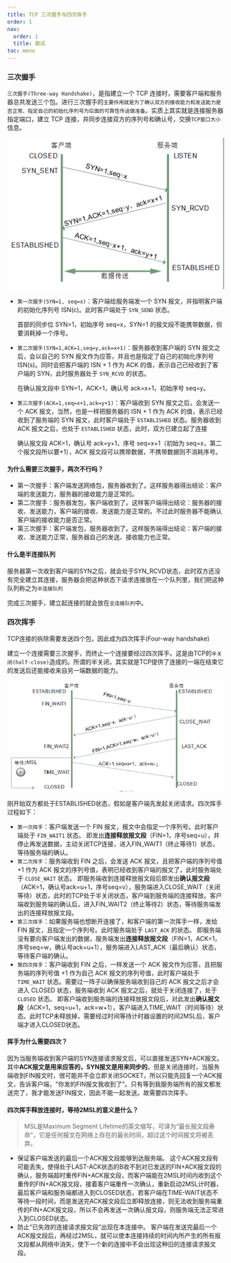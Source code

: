 ```yaml
---
title: TCP 三次握手与四次挥手
order: 1
nav:
  order: 1
  title: 面试
toc: menu
---
```


### 三次握手

`三次握手(Three-way Handshake)`，是指建立一个 TCP 连接时，需要客户端和服务器总共发送三个包。进行三次握手的`主要作用就是为了确认双方的接收能力和发送能力是否正常、指定自己的初始化序列号为后面的可靠性传送做准备`。实质上其实就是连接服务器指定端口，建立 TCP 连接，并同步连接双方的序列号和确认号，交换`TCP窗口大小`信息。

<img src="../images/tcp_connect.png" />

- `第一次握手(SYN=1, seq=x)`：客户端给服务端发一个 SYN 报文，并指明客户端的初始化序列号 ISN(c)。此时客户端处于 `SYN_SEND` 状态。

  首部的同步位 SYN=1，初始序号 seq=x，SYN=1 的报文段不能携带数据，但要消耗掉一个序号。

- `第二次握手(SYN=1,ACK=1,seq=y,ack=x+1)`：服务器收到客户端的 SYN 报文之后，会以自己的 SYN 报文作为应答，并且也是指定了自己的初始化序列号 ISN(s)。同时会把客户端的 ISN + 1 作为 ACK 的值，表示自己已经收到了客户端的 SYN，此时服务器处于 `SYN_RCVD` 的状态。

  在确认报文段中 SYN=1，ACK=1，确认号 ack=x+1，初始序号 seq=y。

- `第三次握手(ACK=1,seq=x+1,ack=y+1)`：客户端收到 SYN 报文之后，会发送一个 ACK 报文，当然，也是一样把服务器的 ISN + 1 作为 ACK 的值，表示已经收到了服务端的 SYN 报文，此时客户端处于 `ESTABLISHED` 状态。服务器收到 ACK 报文之后，也处于 `ESTABLISHED` 状态，此时，双方已建立起了连接

  确认报文段 ACK=1，确认号 ack=y+1，序号 seq=x+1（初始为 seq=x，第二个报文段所以要+1），ACK 报文段可以携带数据，不携带数据则不消耗序号。

#### 为什么需要三次握手，两次不行吗？

- 第一次握手：客户端发送网络包，服务器收到了。这样服务器得出结论：客户端的发送能力，服务器的接收能力是正常的。
- 第二次握手：服务器发包，客户端收到了。这样客户端得出结论：服务器的接收、发送能力，客户端的接收、发送能力是正常的。不过此时服务器不能确认客户端的接收能力是否正常。
- 第三次握手：客户端发包，服务器收到了。这样服务端得出结论：客户端的接收、发送能力正常，服务器自己的发送、接收能力也正常。

#### 什么是半连接队列

服务器第一次收到客户端的SYN之后，就会处于SYN_RCVD状态，此时双方还没有完全建立其连接，服务器会把这种状态下请求连接放在一个队列里，我们把这种队列称之为`半连接队列`

完成三次握手，建立起连接的就会放在`全连接队列`中。

### 四次挥手

TCP连接的拆除需要发送四个包，因此成为四次挥手(Four-way handshake)

建立一个连接需要三次握手，而终止一个连接要经过四次挥手。这是由TCP的`半关闭(half-close)`造成的。所谓的半关闭，其实就是TCP提供了连接的一端在结束它的发送后还能接收来自另一端数据的能力。

<img src="../images/tcp_handshake.png"/>

刚开始双方都处于ESTABLISHED状态，假如是客户端先发起关闭请求。四次挥手过程如下：

- `第一次挥手`：客户端发送一个 FIN 报文，报文中会指定一个序列号。此时客户端处于 `FIN_WAIT1` 状态。 即发出**连接释放报文段**（FIN=1，序号seq=u），并停止再发送数据，主动关闭TCP连接，进入FIN_WAIT1（终止等待1）状态，等待服务端的确认。
- `第二次挥手`：服务端收到 FIN 之后，会发送 ACK 报文，且把客户端的序列号值 +1 作为 ACK 报文的序列号值，表明已经收到客户端的报文了，此时服务端处于 `CLOSE_WAIT` 状态。 即服务端收到连接释放报文段后即发出**确认报文段**（ACK=1，确认号ack=u+1，序号seq=v），服务端进入CLOSE_WAIT（关闭等待）状态，此时的TCP处于半关闭状态，客户端到服务端的连接释放。客户端收到服务端的确认后，进入FIN_WAIT2（终止等待2）状态，等待服务端发出的连接释放报文段。
- `第三次挥手`：如果服务端也想断开连接了，和客户端的第一次挥手一样，发给 FIN 报文，且指定一个序列号。此时服务端处于 `LAST_ACK` 的状态。 即服务端没有要向客户端发出的数据，服务端发出**连接释放报文段**（FIN=1，ACK=1，序号seq=w，确认号ack=u+1），服务端进入LAST_ACK（最后确认）状态，等待客户端的确认。
- `第四次挥手`：客户端收到 FIN 之后，一样发送一个 ACK 报文作为应答，且把服务端的序列号值 +1 作为自己 ACK 报文的序列号值，此时客户端处于 `TIME_WAIT` 状态。需要过一阵子以确保服务端收到自己的 ACK 报文之后才会进入 CLOSED 状态，服务端收到 ACK 报文之后，就处于关闭连接了，处于 `CLOSED` 状态。 即客户端收到服务端的连接释放报文段后，对此发出**确认报文段**（ACK=1，seq=u+1，ack=w+1），客户端进入TIME_WAIT（时间等待）状态。此时TCP未释放掉，需要经过时间等待计时器设置的时间2MSL后，客户端才进入CLOSED状态。

#### 挥手为什么需要四次？

因为当服务端收到客户端的SYN连接请求报文后，可以直接发送SYN+ACK报文。其中**ACK报文是用来应答的，SYN报文是用来同步的**。但是关闭连接时，当服务端收到FIN报文时，很可能并不会立即关闭SOCKET，所以只能先回复一个ACK报文，告诉客户端，"你发的FIN报文我收到了"。只有等到我服务端所有的报文都发送完了，我才能发送FIN报文，因此不能一起发送。故需要四次挥手。

#### 四次挥手释放连接时，等待2MSL的意义是什么？

>MSL是Maximum Segment Lifetime的英文缩写，可译为“最长报文段寿命”，它是任何报文在网络上存在的最长时间，超过这个时间报文将被丢弃。

- 保证客户端发送的最后一个ACK报文段能够到达服务端。 这个ACK报文段有可能丢失，使得处于LAST-ACK状态的B收不到对已发送的FIN+ACK报文段的确认，服务端超时重传FIN+ACK报文段，而客户端能在2MSL时间内收到这个重传的FIN+ACK报文段，接着客户端重传一次确认，重新启动2MSL计时器，最后客户端和服务端都进入到CLOSED状态，若客户端在TIME-WAIT状态不等待一段时间，而是发送完ACK报文段后立即释放连接，则无法收到服务端重传的FIN+ACK报文段，所以不会再发送一次确认报文段，则服务端无法正常进入到CLOSED状态。
- 防止“已失效的连接请求报文段”出现在本连接中。 客户端在发送完最后一个ACK报文段后，再经过2MSL，就可以使本连接持续的时间内所产生的所有报文段都从网络中消失，使下一个新的连接中不会出现这种旧的连接请求报文段。